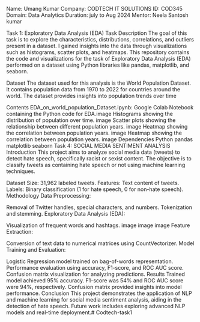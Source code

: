 Name: Umang Kumar
Company: CODTECH IT SOLUTIONS
ID: COD345
Domain: Data Analytics
Duration: july to Aug 2024
Mentor: Neela Santosh kumar

Task 1: Exploratory Data Analysis (EDA)
Task Description
The goal of this task is to explore the characteristics, distributions, correlations, and outliers present in a dataset. I gained insights into the data through visualizations such as histograms, scatter plots, and heatmaps. This repository contains the code and visualizations for the task of Exploratory Data Analysis (EDA) performed on a dataset using Python libraries like pandas, matplotlib, and seaborn.

Dataset
The dataset used for this analysis is the World Population Dataset. It contains population data from 1970 to 2022 for countries around the world. The dataset provides insights into population trends over time

Contents
EDA_on_world_population_Dataset.ipynb: Google Colab Notebook containing the Python code for EDA.image
Histograms showing the distribution of population over time. image
Scatter plots showing the relationship between different population years. image
Heatmap showing the correlation between population years. image
Heatmap showing the correlation between population years. image
Dependencies
Python
pandas
matplotlib
seaborn
Task 4: SOCIAL MEDIA SENTIMENT ANALYSIS
Introduction
This project aims to analyze social media data (tweets) to detect hate speech, specifically racist or sexist content. The objective is to classify tweets as containing hate speech or not using machine learning techniques.

Dataset
Size: 31,962 labeled tweets.
Features: Text content of tweets.
Labels: Binary classification (1 for hate speech, 0 for non-hate speech).
Methodology
Data Preprocessing:

Removal of Twitter handles, special characters, and numbers.
Tokenization and stemming.
Exploratory Data Analysis (EDA):

Visualization of frequent words and hashtags. image image image
Feature Extraction:

Conversion of text data to numerical matrices using CountVectorizer.
Model Training and Evaluation:

Logistic Regression model trained on bag-of-words representation.
Performance evaluation using accuracy, F1-score, and ROC AUC score.
Confusion matrix visualization for analyzing predictions.
Results
Trained model achieved 95% accuracy.
F1-score was 54% and ROC AUC score were 94%, respectively.
Confusion matrix provided insights into model performance.
Conclusion
This project demonstrates the application of NLP and machine learning for social media sentiment analysis, aiding in the detection of hate speech. Future work includes exploring advanced NLP models and real-time deployment.# Codtech-task1

